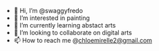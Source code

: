 - 👋 Hi, I’m @swaggyfredo
- 👀 I’m interested in painting
- 🌱 I’m currently learning abstact arts
- 💞️ I’m looking to collaborate on digital arts
- 📫 How to reach me @chloemirelle2@gmail.com

<!---
swaggyfredo/swaggyfredo is a ✨ special ✨ repository because its `README.md` (this file) appears on your GitHub profile.
You can click the Preview link to take a look at your changes.
--->
